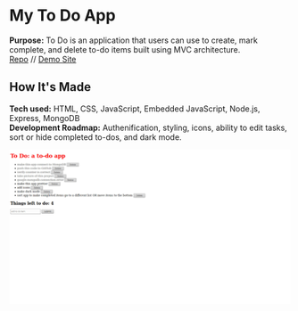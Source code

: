 # My To Do App
**Purpose:** To Do is an application that users can use to create, mark complete, and delete to-do items built using MVC architecture. <br />
<a target="_blank" href="https://github.com/xcChinaxc/to-do-app">Repo</a> //
<a target="_blank" href="https://cr-to-do-app.herokuapp.com/">Demo Site</a>

## How It's Made
**Tech used:** HTML, CSS, JavaScript, Embedded JavaScript, Node.js, Express, MongoDB <br />
**Development Roadmap:** Authenification, styling, icons, ability to edit tasks, sort or hide completed to-dos, and dark mode.

![](public/images/todoapp.jpg)